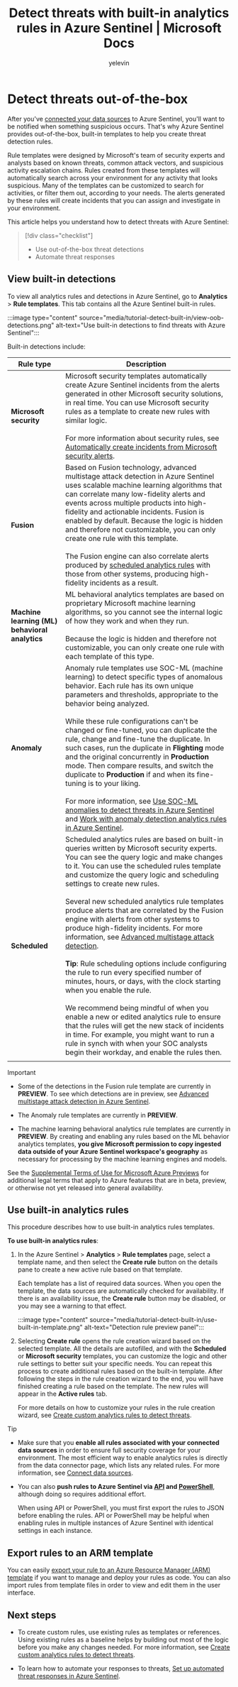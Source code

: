 ﻿---
title: Detect threats with built-in analytics rules in Azure Sentinel | Microsoft Docs
description: Learn how to use out-of-the-box threat detection rules, based on built-in templates, that notify you when something suspicious happens.
services: sentinel
documentationcenter: na
author: yelevin
manager: rkarlin
editor: ''

ms.service: azure-sentinel
ms.subservice: azure-sentinel
ms.devlang: na
ms.topic: how-to
ms.tgt_pltfrm: na
ms.workload: na
ms.date: 05/11/2021
ms.author: yelevin

---
# Detect threats out-of-the-box

After you've [connected your data sources](quickstart-onboard.md) to Azure Sentinel, you'll want to be notified when something suspicious occurs. That's why Azure Sentinel provides out-of-the-box, built-in templates to help you create threat detection rules.

Rule templates were designed by Microsoft's team of security experts and analysts based on known threats, common attack vectors, and suspicious activity escalation chains. Rules created from these templates will automatically search across your environment for any activity that looks suspicious. Many of the templates can be customized to search for activities, or filter them out, according to your needs. The alerts generated by these rules will create incidents that you can assign and investigate in your environment.

This article helps you understand how to detect threats with Azure Sentinel:

> [!div class="checklist"]
> * Use out-of-the-box threat detections
> * Automate threat responses

## View built-in detections

To view all analytics rules and detections in Azure Sentinel, go to **Analytics** > **Rule templates**. This tab contains all the Azure Sentinel built-in rules.

:::image type="content" source="media/tutorial-detect-built-in/view-oob-detections.png" alt-text="Use built-in detections to find threats with Azure Sentinel":::

Built-in detections include:

|Rule type  |Description  |
|---------|---------|
|**Microsoft security**     |  Microsoft security templates automatically create Azure Sentinel incidents from the alerts generated in other Microsoft security solutions, in real time. You can use Microsoft security rules as a template to create new rules with similar logic. <br><br>For more information about security rules, see [Automatically create incidents from Microsoft security alerts](create-incidents-from-alerts.md).       |
|**Fusion**     | Based on Fusion technology, advanced multistage attack detection in Azure Sentinel uses scalable machine learning algorithms that can correlate many low-fidelity alerts and events across multiple products into high-fidelity and actionable incidents. Fusion is enabled by default. Because the logic is hidden and therefore not customizable, you can only create one rule with this template. <br><br>The Fusion engine can also correlate alerts produced by [scheduled analytics rules](#scheduled) with those from other systems, producing high-fidelity incidents as a result.      |
|**Machine learning (ML) behavioral analytics**     |    ML behavioral analytics templates are based on proprietary Microsoft machine learning algorithms, so you cannot see the internal logic of how they work and when they run. <br><br>Because the logic is hidden and therefore not customizable, you can only create one rule with each template of this type.|
|<a name="anomaly"></a>**Anomaly**     |    Anomaly rule templates use SOC-ML (machine learning) to detect specific types of anomalous behavior. Each rule has its own unique parameters and thresholds, appropriate to the behavior being analyzed. <br><br>While these rule configurations can't be changed or fine-tuned, you can duplicate the rule, change and fine-tune the duplicate. In such cases, run the duplicate in **Flighting** mode and the original concurrently in **Production** mode. Then compare results, and switch the duplicate to **Production** if and when its fine-tuning is to your liking. <br><br>For more information, see [Use SOC-ML anomalies to detect threats in Azure Sentinel](soc-ml-anomalies.md) and [Work with anomaly detection analytics rules in Azure Sentinel](work-with-anomaly-rules.md).     |
| <a name="scheduled"></a>**Scheduled**    |    Scheduled analytics rules are based on built-in queries written by Microsoft security experts. You can see the query logic and make changes to it. You can use the scheduled rules template and customize the query logic and scheduling settings to create new rules. <br><br>Several new scheduled analytics rule templates produce alerts that are correlated by the Fusion engine with alerts from other systems to produce high-fidelity incidents. For more information, see [Advanced multistage attack detection](fusion.md#configure-scheduled-analytics-rules-for-fusion-detections).<br><br>**Tip**: Rule scheduling options include configuring the rule to run every specified number of minutes, hours, or days, with the clock starting when you enable the rule. <br><br>We recommend being mindful of when you enable a new or edited analytics rule to ensure that the rules will get the new stack of incidents in time. For example, you might want to run a rule in synch with when your SOC analysts begin their workday, and enable the rules then.|
| | |

> [!IMPORTANT]
>  - Some of the detections in the Fusion rule template are currently in **PREVIEW**. To see which detections are in preview, see [Advanced multistage attack detection in Azure Sentinel](fusion.md).
>
> -  The Anomaly rule templates are currently in **PREVIEW**.
>
> - The machine learning behavioral analytics rule templates are currently in **PREVIEW**. By creating and enabling any rules based on the ML behavior analytics templates, **you give Microsoft permission to copy ingested data outside of your Azure Sentinel workspace's geography** as necessary for processing by the machine learning engines and models.
>
> See the [Supplemental Terms of Use for Microsoft Azure Previews](https://azure.microsoft.com/support/legal/preview-supplemental-terms/) for additional legal terms that apply to Azure features that are in beta, preview, or otherwise not yet released into general availability.

## Use built-in analytics rules

This procedure describes how to use built-in analytics rules templates.

**To use built-in analytics rules**:

1. In the Azure Sentinel > **Analytics** > **Rule templates** page, select a template name, and then select the **Create rule** button on the details pane to create a new active rule based on that template. 

    Each template has a list of required data sources. When you open the template, the data sources are automatically checked for availability. If there is an availability issue, the **Create rule** button may be disabled, or you may see a warning to that effect.

    :::image type="content" source="media/tutorial-detect-built-in/use-built-in-template.png" alt-text="Detection rule preview panel":::

1. Selecting **Create rule** opens the rule creation wizard based on the selected template. All the details are autofilled, and with the **Scheduled** or **Microsoft security** templates, you can customize the logic and other rule settings to better suit your specific needs. You can repeat this process to create additional rules based on the built-in template. After following the steps in the rule creation wizard to the end, you will have finished creating a rule based on the template. The new rules will appear in the **Active rules** tab.

    For more details on how to customize your rules in the rule creation wizard, see [Create custom analytics rules to detect threats](detect-threats-custom.md).

> [!TIP]
> - Make sure that you **enable all rules associated with your connected data sources** in order to ensure full security coverage for your environment. The most efficient way to enable analytics rules is directly from the data connector page, which lists any related rules. For more information, see [Connect data sources](connect-data-sources.md).
> 
> - You can also **push rules to Azure Sentinel via [API](/rest/api/securityinsights/) and [PowerShell](https://www.powershellgallery.com/packages/Az.SecurityInsights/0.1.0)**, although doing so requires additional effort. 
> 
>     When using API or PowerShell, you must first export the rules to JSON before enabling the rules. API or PowerShell may be helpful when enabling rules in multiple instances of Azure Sentinel with identical settings in each instance.
> 
## Export rules to an ARM template

You can easily [export your rule to an Azure Resource Manager (ARM) template](import-export-analytics-rules.md) if you want to manage and deploy your rules as code. You can also import rules from template files in order to view and edit them in the user interface.

## Next steps

- To create custom rules, use existing rules as templates or references. Using existing rules as a baseline helps by building out most of the logic before you make any changes needed. For more information, see [Create custom analytics rules to detect threats](detect-threats-custom.md).

- To learn how to automate your responses to threats, [Set up automated threat responses in Azure Sentinel](tutorial-respond-threats-playbook.md).
